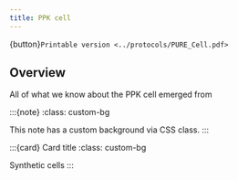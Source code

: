 ```yaml
---
title: PPK cell
---
```


{button}`Printable version <../protocols/PURE_Cell.pdf>`

## Overview

All of what we know about the PPK cell emerged from [](https://doi.org/10.63765/djnv7772)

:::{note}
:class: custom-bg

This note has a custom background via CSS class.
:::

:::{card} Card title
:class: custom-bg

Synthetic cells
:::
